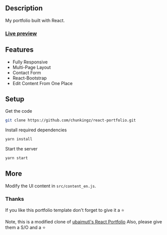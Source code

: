## Description

My portfolio built with React. 

### [Live preview](https://chunkingz.github.io/react-portfolio/)

## Features

- Fully Responsive
- Multi-Page Layout
- Contact Form
- React-Bootstrap
- Edit Content From One Place

## Setup

Get the code

``` bash
git clone https://github.com/chunkingz/react-portfolio.git
```
 
Install required dependencies

``` bash
yarn install
```

Start the server

``` bash
yarn start
```

## More

Modify the UI content in  `src/content_en.js`.

### Thanks

If you like this portfolio template don't forget to give it a ⭐ 

Note, this is a modified clone of [ubaimutl's React Portfolio](https://github.com/ubaimutl/react-portfolio)
Also, please give them a S/O and a ⭐ 
